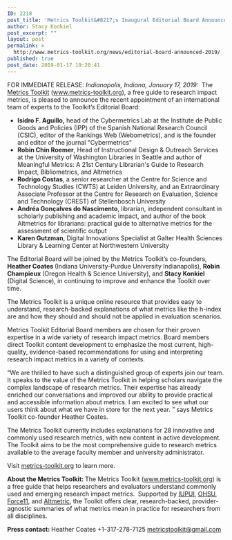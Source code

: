 ```yaml
---
ID: 2218
post_title: 'Metrics Toolkit&#8217;s Inaugural Editorial Board Announced'
author: Stacy Konkiel
post_excerpt: ""
layout: post
permalink: >
  http://www.metrics-toolkit.org/news/editorial-board-announced-2019/
published: true
post_date: 2019-01-17 19:20:41
---
```

FOR IMMEDIATE RELEASE: <i>Indianapolis, Indiana, January 17, 2019:  </i>The <a href="http://www.metrics-toolkit.org">Metrics Toolkit</a> (www.metrics-toolkit.org), a free guide to research impact metrics, is pleased to announce the recent appointment of an international team of experts to the Toolkit’s Editorial Board:
<ul>
 	<li><b>Isidro F. Aguillo,</b> head of the Cybermetrics Lab at the Institute de Public Goods and Policies (IPP) of the Spanish National Research Council (CSIC), editor of the Rankings Web (Webometrics), and is the founder and editor of the journal "Cybermetrics"</li>
 	<li><b>Robin Chin Roemer</b>, Head of Instructional Design &amp; Outreach Services at the University of Washington Libraries in Seattle and author of Meaningful Metrics: A 21st Century Librarian's Guide to Research Impact, Bibliometrics, and Altmetrics</li>
 	<li><b>Rodrigo Costas</b>, a senior researcher at the Centre for Science and Technology Studies (CWTS) at Leiden University, and an Extraordinary Associate Professor at the Centre for Research on Evaluation, Science and Technology (CREST) of Stellenbosch University</li>
 	<li><b>Andréa Gonçalves do Nascimento</b>, librarian, independent consultant in scholarly publishing and academic impact, and author of the book Altmetrics for librarians: practical guide to alternative metrics for the assessment of scientific output</li>
 	<li><b>Karen Gutzman</b>, Digital Innovations Specialist at Galter Health Sciences Library &amp; Learning Center at Northwestern University</li>
</ul>
The Editorial Board will be joined by the Metrics Toolkit’s co-founders, <b>Heather Coates </b>(Indiana University-Purdue University Indianapolis), <b>Robin Champieux </b>(Oregon Health &amp; Science University), and <b>Stacy Konkiel </b>(Digital Science), in continuing to improve and enhance the Toolkit over time.

The Metrics Toolkit is a unique online resource that provides easy to understand, research-backed explanations of what metrics like the h-index are and how they should and should not be applied in evaluation scenarios.

Metrics Toolkit Editorial Board members are chosen for their proven expertise in a wide variety of research impact metrics. Board members direct Toolkit content development to emphasize the most current, high-quality, evidence-based recommendations for using and interpreting research impact metrics in a variety of contexts.

“We are thrilled to have such a distinguished group of experts join our team. It speaks to the value of the Metrics Toolkit in helping scholars navigate the complex landscape of research metrics. Their expertise has already enriched our conversations and improved our ability to provide practical and accessible information about metrics. I am excited to see what our users think about what we have in store for the next year. ” says Metrics Toolkit co-founder Heather Coates.

The Metrics Toolkit currently includes explanations for 28 innovative and commonly used research metrics, with new content in active development. The Toolkit aims to be the most comprehensive guide to research metrics available to the average faculty member and university administrator.

Visit <a href="http://www.metrics-toolkit.org/">metrics-toolkit.org</a> to learn more.

<b>About the Metrics Toolkit: </b>The Metrics Toolkit (<a href="http://www.metrics-toolkit.org">www.metrics-toolkit.org</a>) is a free guide that helps researchers and evaluators understand commonly used and emerging research impact metrics.  Supported by <a href="https://www.iupui.edu">IUPUI</a>, <a href="https://www.ohsu.edu/">OHSU</a>, <a href="https://www.force11.org/">Force11</a>, and <a href="https://www.altmetric.com/">Altmetric</a>, the Toolkit offers clear, research-backed, provider-agnostic summaries of what metrics mean in practice for researchers from all disciplines.

<strong>Press contact:
</strong>Heather Coates
+1-317-278-7125
metricstoolkit@gmail.com